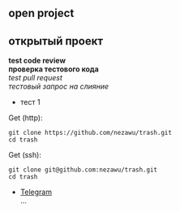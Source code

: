 ## open project  
## открытый проект  
**test code review**  
**проверка тестового кода**  
*test pull request*  
*тестовый запрос на слияние*

* тест 1  

Get (http):
```shell
git clone https://github.com/nezawu/trash.git
cd trash
```
Get (ssh):
```shell
git clone git@github.com:nezawu/trash.git
cd trash
```

* [Telegram](https://t.me/linux_nezowu)  
...
